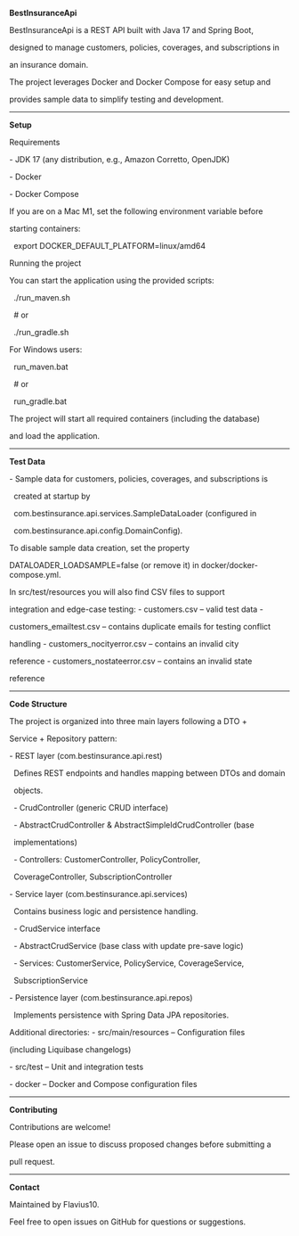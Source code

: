 **BestInsuranceApi**



BestInsuranceApi is a REST API built with Java 17 and Spring Boot,

designed to manage customers, policies, coverages, and subscriptions in

an insurance domain.

The project leverages Docker and Docker Compose for easy setup and

provides sample data to simplify testing and development.



------------------------------------------------------------------------



**Setup**



Requirements



\-   JDK 17 (any distribution, e.g., Amazon Corretto, OpenJDK)

\-   Docker

\-   Docker Compose



If you are on a Mac M1, set the following environment variable before

starting containers:



&nbsp;   export DOCKER\_DEFAULT\_PLATFORM=linux/amd64



Running the project



You can start the application using the provided scripts:



&nbsp;   ./run\_maven.sh

&nbsp;   # or

&nbsp;   ./run\_gradle.sh



For Windows users:



&nbsp;   run\_maven.bat

&nbsp;   # or

&nbsp;   run\_gradle.bat



The project will start all required containers (including the database)

and load the application.



------------------------------------------------------------------------



**Test Data**



\-   Sample data for customers, policies, coverages, and subscriptions is

&nbsp;   created at startup by

&nbsp;   com.bestinsurance.api.services.SampleDataLoader (configured in

&nbsp;   com.bestinsurance.api.config.DomainConfig).



To disable sample data creation, set the property

DATALOADER\_LOADSAMPLE=false (or remove it) in docker/docker-compose.yml.



In src/test/resources you will also find CSV files to support

integration and edge-case testing: - customers.csv – valid test data -

customers\_emailtest.csv – contains duplicate emails for testing conflict

handling - customers\_nocityerror.csv – contains an invalid city

reference - customers\_nostateerror.csv – contains an invalid state

reference



------------------------------------------------------------------------



**Code Structure**



The project is organized into three main layers following a DTO +

Service + Repository pattern:



\-   REST layer (com.bestinsurance.api.rest)

&nbsp;   Defines REST endpoints and handles mapping between DTOs and domain

&nbsp;   objects.

&nbsp;   -   CrudController (generic CRUD interface)

&nbsp;   -   AbstractCrudController \& AbstractSimpleIdCrudController (base

&nbsp;       implementations)

&nbsp;   -   Controllers: CustomerController, PolicyController,

&nbsp;       CoverageController, SubscriptionController

\-   Service layer (com.bestinsurance.api.services)

&nbsp;   Contains business logic and persistence handling.

&nbsp;   -   CrudService interface

&nbsp;   -   AbstractCrudService (base class with update pre-save logic)

&nbsp;   -   Services: CustomerService, PolicyService, CoverageService,

&nbsp;       SubscriptionService

\-   Persistence layer (com.bestinsurance.api.repos)

&nbsp;   Implements persistence with Spring Data JPA repositories.



Additional directories: - src/main/resources – Configuration files

(including Liquibase changelogs)

\- src/test – Unit and integration tests

\- docker – Docker and Compose configuration files



------------------------------------------------------------------------



**Contributing**



Contributions are welcome!

Please open an issue to discuss proposed changes before submitting a

pull request.



------------------------------------------------------------------------



**Contact**



Maintained by Flavius10.

Feel free to open issues on GitHub for questions or suggestions.



